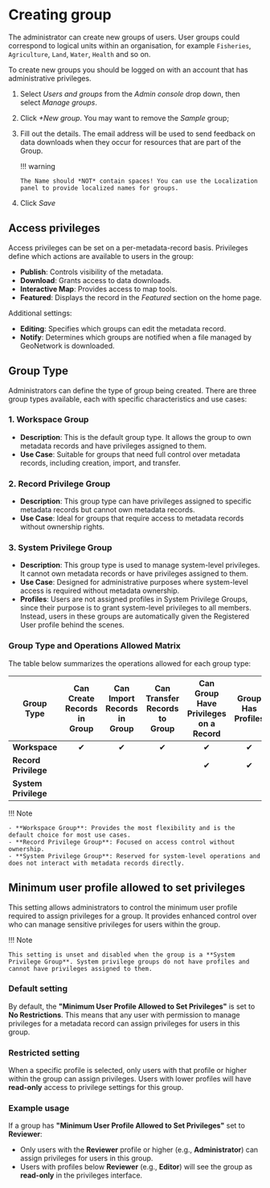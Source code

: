 # Creating group

The administrator can create new groups of users. User groups could correspond to logical units within an organisation, for example `Fisheries`, `Agriculture`, `Land`, `Water`, `Health` and so on.

To create new groups you should be logged on with an account that has administrative privileges.

1.  Select *Users and groups* from the *Admin console* drop down, then select *Manage groups*.

2.  Click *+New group*. You may want to remove the *Sample* group;

3.  Fill out the details. The email address will be used to send feedback on data downloads when they occur for resources that are part of the Group.

    !!! warning

        The Name should *NOT* contain spaces! You can use the Localization panel to provide localized names for groups.


4.  Click *Save*

## Access privileges

Access privileges can be set on a per-metadata-record basis. Privileges define which actions are available to users in the group:

- **Publish**: Controls visibility of the metadata.
- **Download**: Grants access to data downloads.
- **Interactive Map**: Provides access to map tools.
- **Featured**: Displays the record in the *Featured* section on the home page.

Additional settings:
- **Editing**: Specifies which groups can edit the metadata record.
- **Notify**: Determines which groups are notified when a file managed by GeoNetwork is downloaded.

## Group Type

Administrators can define the type of group being created. There are three group types available, each with specific characteristics and use cases:

### 1. Workspace Group

- **Description**: This is the default group type. It allows the group to own metadata records and have privileges assigned to them.
- **Use Case**: Suitable for groups that need full control over metadata records, including creation, import, and transfer.

### 2. Record Privilege Group

- **Description**: This group type can have privileges assigned to specific metadata records but cannot own metadata records.
- **Use Case**: Ideal for groups that require access to metadata records without ownership rights.

### 3. System Privilege Group

- **Description**: This group type is used to manage system-level privileges. It cannot own metadata records or have privileges assigned to them.
- **Use Case**: Designed for administrative purposes where system-level access is required without metadata ownership.
- **Profiles**: Users are not assigned profiles in System Privilege Groups, since their purpose is to grant system-level privileges to all members. Instead, users in these groups are automatically given the Registered User profile behind the scenes.

### Group Type and Operations Allowed Matrix

The table below summarizes the operations allowed for each group type:

| **Group Type**         | **Can Create Records in Group** | **Can Import Records in Group** | **Can Transfer Records to Group** | **Can Group Have Privileges on a Record** | **Group Has Profiles** |
|-------------------------|:------------------------------:|:-------------------------------:|:---------------------------------:|:-----------------------------------------:|:-----------------------:|
| **Workspace**           |               ✔               |               ✔                |                ✔                |                     ✔                     |           ✔           |
| **Record Privilege**    |                               |                                 |                                   |                     ✔                     |           ✔           |
| **System Privilege**    |                               |                                 |                                   |                                           |                       |

!!! Note

    - **Workspace Group**: Provides the most flexibility and is the default choice for most use cases.
    - **Record Privilege Group**: Focused on access control without ownership.
    - **System Privilege Group**: Reserved for system-level operations and does not interact with metadata records directly.

## Minimum user profile allowed to set privileges

This setting allows administrators to control the minimum user profile required to assign privileges for a group. It provides enhanced control over who can manage sensitive privileges for users within the group.

!!! Note

    This setting is unset and disabled when the group is a **System Privilege Group**. System privilege groups do not have profiles and cannot have privileges assigned to them.

### Default setting

By default, the **"Minimum User Profile Allowed to Set Privileges"** is set to **No Restrictions**. This means that any user with permission to manage privileges for a metadata record can assign privileges for users in this group.

### Restricted setting

When a specific profile is selected, only users with that profile or higher within the group can assign privileges. Users with lower profiles will have **read-only** access to privilege settings for this group.

### Example usage

If a group has **"Minimum User Profile Allowed to Set Privileges"** set to **Reviewer**:
- Only users with the **Reviewer** profile or higher (e.g., **Administrator**) can assign privileges for users in this group.
- Users with profiles below **Reviewer** (e.g., **Editor**) will see the group as **read-only** in the privileges interface.
